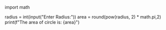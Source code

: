 import math

radius = int(input("Enter Radius:"))
area = round(pow(radius, 2) * math.pi,2)
print(f"The area of circle is: {area}")